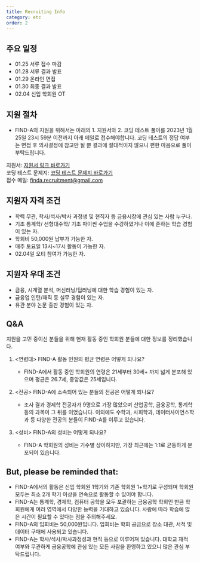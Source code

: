 ```yaml
---
title: Recruiting Info
category: etc
order: 2
---
```

## 주요 일정
  - 01.25 서류 접수 마감
  - 01.28 서류 결과 발표
  - 01.29 온라인 면접 
  - 01.30 최종 결과 발표
  - 02.04 신입 학회원 OT
  
## 지원 절차 
  - FIND-A의 지원을 위해서는 아래의 1. 지원서와 2. 코딩 테스트 풀이를 2023년 1월 25일 23시 59분 이전까지 아래 메일로 접수해야합니다. 코딩 테스트의 정답 여부는 면접 후 의사결정에 참고만 될 뿐 결과에 절대적이지 않으니 편한 마음으로 풀이 부탁드립니다. 
  
  지원서: [지원서 링크 바로가기](https://docs.google.com/document/d/1Rw7EkvgaZKDALYX-axah38Y-Og8r2Ntw/edit?usp=sharing&ouid=112059666847673135347&rtpof=true&sd=true)   
  코딩 테스트 문제지: [코딩 테스트 문제지 바로가기](https://drive.google.com/file/d/1lC-FI0SHhQMQNKyy8E12dmyIqV4lV-Gy/view?usp=sharing)  
  접수 메일: [finda.recruitment@gmail.com](finda.recruitment@gmail.com)
  
## 지원자 자격 조건
  - 학력 무관, 학사/석사/박사 과정생 및 현직자 등 금융시장에 관심 있는 사람 누구나.
  - 기초 통계학/ 선형대수학/ 기초 파이썬 수업을 수강하였거나 이에 준하는 학습 경험이 있는 자.
  - 학회비 50,000원 납부가 가능한 자. 
  - 매주 토요일 13시~17시 활동이 가능한 자.
  - 02.04일 오티 참여가 가능한 자. 

## 지원자 우대 조건
  - 금융, 시계열 분석, 머신러닝/딥러닝에 대한 학습 경험이 있는 자. 
  - 금융업 인턴/재직 등 실무 경험이 있는 자. 
  - 유관 분야 논문 출판 경험이 있는 자. 
 
## Q&A
 지원을 고민 중이신 분들을 위해 현재 활동 중인 학회원 분들에 대한 정보를 정리했습니다. 
 
 1. <연령대> FIND-A 활동 인원의 평균 연령은 어떻게 되나요?  
     - FIND-A에서 활동 중인 학회원의 연령은 21세부터 30세+ 까지 넓게 분포해 있으며 평균은 26.7세, 중앙값은 25세입니다. 
     
 2. <전공> FIND-A에 소속되어 있는 분들의 전공은 어떻게 되나요?  
     - 조사 결과 경제학 전공자가 9명으로 가장 많았으며 산업공학, 금융공학, 통계학 등의 과목이 그 뒤를 이었습니다. 이외에도 수학과, 사회학과, 데이터사이언스학과 등 다양한 전공의 분들이 FIND-A를 이루고 있습니다. 
 
 3. <성비> FIND-A의 성비는 어떻게 되나요?
     - FIND-A 학회원의 성비는 기수별 상이하지만, 가장 최근에는 1:1로 균등하게 분포되어 있습니다. 

## But, please be reminded that:
  - FIND-A에서의 활동은 신입 학회원 1학기와 기존 학회원 1+학기로 구성되며 학회원 모두는 최소 2개 학기 이상을 연속으로 활동할 수 있어야 합니다. 
  - FIND-A는 통계학, 경제학, 컴퓨터 공학을 모두 포괄하는 금융공학 학회인 만큼 학회원에게 여러 영역에서 다양한 능력을 기대하고 있습니다. 사람에 따라 학습에 많은 시간이 필요할 수 있다는 점을 주의해주세요.
  - FIND-A의 입회비는 50,000원입니다. 입회비는 학회 공금으로 장소 대관, 서적 및 데이터 구매에 사용되고 있습니다.  
  - FIND-A는 학사/석사/박사과정성과 현직 등으로 이루어져 있습니다. 대학교 재적 여부와 무관하게 금융공학에 관심 있는 모든 사람을 환영하고 있으니 많은 관심 부탁드립니다. 
